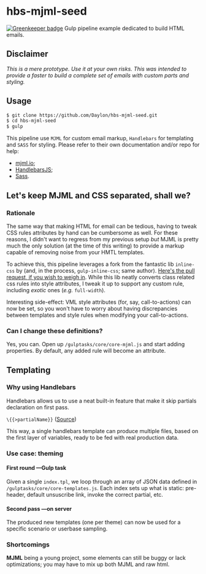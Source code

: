 # hbs-mjml-seed

[![Greenkeeper badge](https://badges.greenkeeper.io/Daylon/hbs-mjml-seed.svg)](https://greenkeeper.io/)
Gulp pipeline example dedicated to build HTML emails.

## Disclaimer
_This is a mere prototype. Use it at your own risks.
This was intended to provide a faster to build a complete set of emails with custom parts and styling._

## Usage

```sh
$ git clone https://github.com/Daylon/hbs-mjml-seed.git
$ cd hbs-mjml-seed
$ gulp
```

This pipeline use `MJML` for custom email markup, `Handlebars` for templating and `SASS` for styling. Please refer to their own documentation and/or repo for help:
- [mjml.io](https://mjml.io/);
- [HandlebarsJS](http://handlebarsjs.com/);
- [Sass](http://sass-lang.com/).

## Let's keep MJML and CSS separated, shall we?

### Rationale

The same way that making HTML for email can be tedious, having to tweak CSS rules attributes by hand can be cumbersome as well. For these reasons, I didn't want to regress from my previous setup _but_ MJML is pretty much the only solution (at the time of this writing) to provide a markup capable of removing noise from your HMTL templates.

To achieve this, this pipeline leverages a fork from the fantastic lib `inline-css` by (and, in the process, `gulp-inline-css`; same author). [Here's the pull request, if you wish to weigh in](https://github.com/jonkemp/inline-css/pull/40). While this lib neatly converts class related css rules into style attributes, I tweak it up to support any custom rule, including _exotic_ ones (_e.g._ `full-width`).

Interesting side-effect: VML style attributes (for, say, call-to-actions) can now be set, so you won't have to worry about having discrepancies between templates and style rules when modifying your call-to-actions. 

### Can I change these definitions?

Yes, you can. Open up `/gulptasks/core/core-mjml.js` and start adding properties. By default, any added rule will become an attribute.

## Templating

### Why using Handlebars

Handlebars allows us to use a neat built-in feature that make it skip partials declaration on first pass.

`\{{>partialName}}`
([Source](https://stackoverflow.com/questions/22249235/render-double-curly-brackets-inside-handlebars-partial))

This way, a single handlebars template can produce multiple files, based on the first layer of variables, ready to be fed with real production data.

### Use case: theming

#### First round —Gulp task

Given a single `index.tpl`, we loop through an array of JSON data defined in `/gulptasks/core/core-templates.js`.
Each index sets up what is static: pre-header, default unsuscribe link, invoke the correct partial, etc.

#### Second pass —on server

The produced new templates (one per theme) can now be used for a specific scenario or userbase sampling.

### Shortcomings

**MJML** being a young project, some elements can still be buggy or lack optimizations; you may have to mix up both MJML and raw html.
